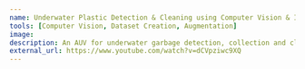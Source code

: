 ```yaml
---
name: Underwater Plastic Detection & Cleaning using Computer Vision & IOT
tools: [Computer Vision, Dataset Creation, Augmentation]
image:
description: An AUV for underwater garbage detection, collection and cleaning using Computer Vision and IOT. It uses tflite model for garbage detection with almost 80% accuracy. The model is trained on 1500 images of 5 classes namely straws, bottle, cans, bags and cups.
external_url: https://www.youtube.com/watch?v=dCVpziwc9XQ
---
```

